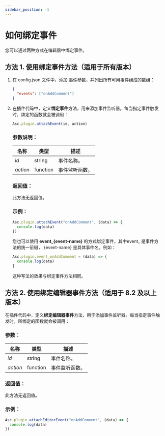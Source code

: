 ```yaml
---
sidebar_position: -1
---
```


# 如何绑定事件

您可以通过两种方式在编辑器中绑定事件。

## 方法 1. 使用绑定事件方法（适用于所有版本）

1. 在 config.json 文件中，添加 [事件](../../structure/manifest/manifest.md#variationsevents)参数，并列出所有可用事件组成的数组：

   ``` json
   {
     "events": ["onAddComment"]
   }
   ```

2. 在插件代码中，定义**绑定事件**方法，用来添加事件监听器。每当指定事件触发时，绑定的函数就会被调用：

   ``` ts
   Asc.plugin.attachEvent(id, action)
   ```

   ### 参数说明：

   | 名称     | 类型     | 描述         |
   | -------- | -------- | ------------------- |
   | *id*     | string   | 事件名称。     |
   | *action* | function | 事件监听函数。 |

   ### 返回值：

   此方法无返回值。

   ### 示例：

   ``` ts
   Asc.plugin.attachEvent("onAddComment", (data) => {
     console.log(data)
   })
   ```

   您也可以使用 **event_\{event-name\}** 的方式绑定事件，其中event_ 是事件方法的统一前缀， \{event-name\} 是具体事件名。例如：

   ``` ts
   Asc.plugin.event_onAddComment = (data) => {
     console.log(data)
   }
   ```

   这种写法的效果与绑定事件方法相同。

## 方法 2. 使用绑定编辑器事件方法（适用于 8.2 及以上版本）

在插件代码中，定义**绑定编辑器事件**方法，用于添加事件监听器。每当指定事件触发时，所绑定的函数就会被调用：

### 参数：

| 名称     | 类型     | 描述         |
| -------- | -------- | ------------------- |
| *id*     | string   | 事件名称。     |
| *action* | function | 事件监听函数。 |

### 返回值：

此方法无返回值。

### 示例：

``` ts
Asc.plugin.attachEditorEvent("onAddComment", (data) => {
  console.log(data)
})
```
